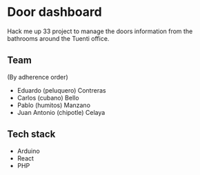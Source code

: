 # Door dashboard

Hack me up 33 project to manage the doors information from the bathrooms around the Tuenti office.

## Team

(By adherence order)

* Eduardo (peluquero) Contreras
* Carlos (cubano) Bello
* Pablo (humitos) Manzano
* Juan Antonio (chipotle) Celaya 

## Tech stack
 
* Arduino
* React
* PHP

